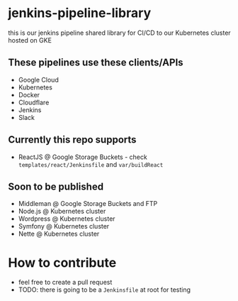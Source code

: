 # jenkins-pipeline-library
this is our jenkins pipeline shared library for CI/CD to our Kubernetes cluster hosted on GKE

## These pipelines use these clients/APIs 
* Google Cloud 
* Kubernetes
* Docker
* Cloudflare
* Jenkins
* Slack

## Currently this repo supports
* ReactJS @ Google Storage Buckets - check `templates/react/Jenkinsfile` and `var/buildReact`

## Soon to be published
* Middleman @ Google Storage Buckets and FTP
* Node.js @ Kubernetes cluster
* Wordpress @ Kubernetes cluster
* Symfony @ Kubernetes cluster
* Nette @ Kubernetes cluster

# How to contribute
* feel free to create a pull request
* TODO: there is going to be a `Jenkinsfile` at root for testing
